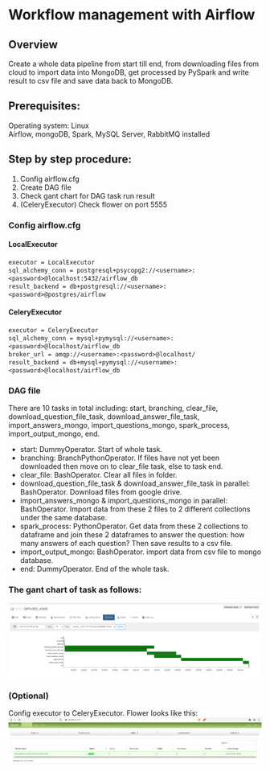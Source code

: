 # Workflow management with Airflow

## Overview
Create a whole data pipeline from start till end, from downloading files from cloud to import data into MongoDB, get processed by PySpark and write result to csv file and save data back to MongoDB.

## Prerequisites:
Operating system: Linux  
Airflow, mongoDB, Spark, MySQL Server, RabbitMQ installed

## Step by step procedure:
1. Config airflow.cfg
2. Create DAG file 
3. Check gant chart for DAG task run result
4. (CeleryExecutor) Check flower on port 5555

### Config airflow.cfg

#### LocalExecutor
```
executor = LocalExecutor
sql_alchemy_conn = postgresql+psycopg2://<username>:<password>@localhost:5432/airflow_db
result_backend = db+postgresql://<username>:<password>@postgres/airflow
```
#### CeleryExecutor
```
executor = CeleryExecutor
sql_alchemy_conn = mysql+pymysql://<username>:<password>@localhost/airflow_db
broker_url = amqp://<username>:<password>@localhost/
result_backend = db+mysql+pymysql://<username>:<password>@localhost/airflow_db
```

### DAG file
There are 10 tasks in total including: start, branching, clear_file, download_question_file_task, download_answer_file_task, import_answers_mongo, import_questions_mongo, spark_process, import_output_mongo, end. 
- start: DummyOperator. Start of whole task.
- branching: BranchPythonOperator. If files have not yet been downloaded then move on to clear_file task, else to task end.
- clear_file: BashOperator. Clear all files in folder.
- download_question_file_task & download_answer_file_task in parallel: BashOperator. Download files from google drive.
- import_answers_mongo & import_questions_mongo in parallel: BashOperator. Import data from these 2 files to 2 different collections under the same database.
- spark_process: PythonOperator. Get data from these 2 collections to dataframe and join these 2 dataframes to answer the question: how many answers of each question? Then save results to a csv file.
- import_output_mongo: BashOperator. import data from csv file to mongo database.
- end: DummyOperator. End of the whole task. 

### The gant chart of task as follows:   
![pic1](./img/gant_chart.png)

### (Optional)
Config executor to CeleryExecutor. 
Flower looks like this:  
![img2](./img/flower.png)

